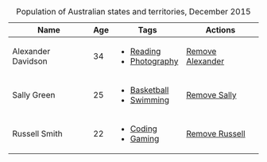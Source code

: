 <div class="au-table__wrapper au-body">
    <table class="au-table">
        <caption class="au-table__caption">Population of Australian states and territories, December 2015</caption>
        <thead class="au-table__head">
            <tr class="au-table__row">
                <th scope="col" class="au-table__header au-table__header--width-25">Name</th>
                <th scope="col" class="au-table__header au-table__header--width-10">Age</th>
                <th scope="col" class="au-table__header au-table__header--width-33">Tags</th>
                <th scope="col" class="au-table__header au-table__header--width-25">Actions</th>
            </tr>
        </thead>
        <tbody class="au-table__body">
            <tr class="au-table__row">
                <td class="au-table__cell">Alexander Davidson</td>
                <td class="au-table__cell">34</td>
                <td class="au-table__cell">
                    <ul class="au-tags">
                        <li><a href="">Reading</a></li>
                        <li><a href="">Photography</a></li>
                    </ul>
                </td>
                <td class="au-table__cell"><a href="#">Remove Alexander</a></td>
            </tr>
            <tr class="au-table__row">
                <td class="au-table__cell">Sally Green</td>
                <td class="au-table__cell">25</td>
                <td class="au-table__cell">
                    <ul class="au-tags">
                        <li><a href="#">Basketball</a></li>
                        <li><a href="#">Swimming</a></li>
                    </ul>
                </td>
                <td class="au-table__cell"><a href="#">Remove Sally</a></td>
            </tr>
            <tr class="au-table__row">
                <td class="au-table__cell">Russell Smith</td>
                <td class="au-table__cell">22</td>
                <td class="au-table__cell">
                    <ul class="au-tags">
                        <li><a href="#">Coding</a></li>
                        <li><a href="#">Gaming</a></li>
                    </ul>
                </td>
                <td class="au-table__cell"><a href="#">Remove Russell</a></td>
            </tr>
        </tbody>
    </table>
</div>
